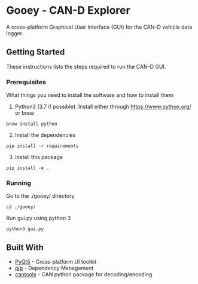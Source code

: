 # Gooey - CAN-D Explorer

A cross-platform Graphical User Interface (GUI) for the CAN-D vehicle data logger.

## Getting Started

These instructions lists the steps required to run the CAN-D GUI.

### Prerequisites

What things you need to install the software and how to install them

1. Python3 (3.7 if possible). Install either through https://www.python.org/ or brew

```
brew install python
```

2. Install the dependencies

```
pip install -r requirements
```

3. Install this package

```
pip install -e .
```

### Running

Go to the ./gooey/ directory

```
cd ./gooey/
```

Run gui.py using python 3

```
python3 gui.py
```

## Built With

- [PyQt5](https://pypi.org/project/PyQt5/) - Cross-platform UI toolkit
- [pip](https://pypi.org/project/pip/) - Dependency Management
- [cantools](https://pypi.org/project/cantools/) - CAN python package for decoding/encoding
